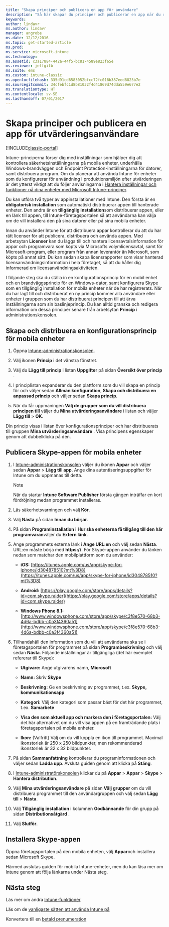 ```yaml
---
title: "Skapa principer och publicera en app för användare"
description: "Så här skapar du principer och publicerar en app när du registrerar dig för en kostnadsfri 30-dagars utvärderingsversion av Intune"
keywords: 
author: lindavr
ms.author: lindavr
manager: angrobe
ms.date: 12/12/2016
ms.topic: get-started-article
ms.prod: 
ms.service: microsoft-intune
ms.technology: 
ms.assetid: c3a17884-442a-44f5-bc81-4589e823f65e
ms.reviewer: jeffgilb
ms.suite: ems
ms.custom: intune-classic
ms.openlocfilehash: 335d91cd6583052bfcc72fc018b387eed8823b7e
ms.sourcegitcommit: 34cfebfc1d8b81032f4d41869d74dda559e677e2
ms.translationtype: HT
ms.contentlocale: sv-SE
ms.lasthandoff: 07/01/2017
---
```

# <a name="create-policies-and-publish-an-app-to-evaluation-users"></a>Skapa principer och publicera en app för utvärderingsanvändare

[!INCLUDE[classic-portal](../includes/classic-portal.md)]

Intune-principerna förser dig med inställningar som hjälper dig att kontrollera säkerhetsinställningarna på mobila enheter, underhålla Windows-brandväggen och Endpoint Protection-inställningarna för datorer, samt distribuera program. Om du planerar att använda Intune för enheter som du konfigurerar för användning i produktionsmiljön efter utvärderingen är det ytterst viktigt att du följer anvisningarna i [Hantera inställningar och funktioner på dina enheter med Microsoft Intune-principer](/intune-classic/deploy-use/help-secure-windows-pcs-with-endpoint-protection-for-microsoft-intune).

Du kan utföra två typer av appinstallationer med Intune. Den första är en **obligatorisk installation** som automatiskt distribuerar appen till hanterade enheter. Den andra är en **tillgänglig installation**som distribuerar appen, eller en länk till appen, till Intune-företagsportalen så att användarna kan välja om de vill installera den på sina datorer eller på sina mobila enheter.

Innan du använder Intune för att distribuera appar kontrollerar du att du har rätt licenser för att publicera, distribuera och använda appen. Med arbetsytan **Licenser** kan du lägga till och hantera licensavtalsinformation för appar och programvara som köpts via Microsofts volymlicensavtal, samt för Microsoft-program, eller program från annan leverantör än Microsoft, som köpts på annat sätt. Du kan sedan skapa licensrapporter som visar hanterad licensanvändningsinformation i hela företaget, så att du håller dig informerad om licensanvändningsaktiviteten.

I följande steg ska du ställa in en konfigurationsprincip för en mobil enhet och en brandväggsprincip för en Windows-dator, samt konfigurera Skype som en tillgänglig installation för mobila enheter när de har registrerats. När du har lagt till och distribuerat en ny princip kommer alla användare eller enheter i gruppen som du har distribuerat principen till att ärva inställningarna som sin baslinjeprincip. Du kan alltid granska och redigera information om dessa principer senare från arbetsytan **Princip** i administrationskonsolen.

## <a name="create-and-deploy-a-mobile-device-configuration-policy"></a>Skapa och distribuera en konfigurationsprincip för mobila enheter

1.  Öppna [Intune-administrationskonsolen](https://manage.microsoft.com/).

2.  Välj ikonen **Princip** i det vänstra fönstret.

3.  Välj du **Lägg till princip** i listan **Uppgifter** på sidan **Översikt över princip** .

4.  I principlistan expanderar du den plattform som du vill skapa en princip för och väljer sedan **Allmän konfiguration**, **Skapa och distribuera en anpassad princip** och väljer sedan **Skapa princip**.

5.  När du får uppmaningen **Välj de grupper som du vill distribuera principen till** väljer du **Mina utvärderingsanvändare** i listan och väljer **Lägg till** &gt; **OK**.

Din princip visas i listan över konfigurationsprinciper och har distribuerats till gruppen **Mina utvärderingsanvändare** . Visa principens egenskaper genom att dubbelklicka på den.

## <a name="publish-the-skype-app-for-mobile-devices"></a>Publicera Skype-appen för mobila enheter

1.  I [Intune-administrationskonsolen](https://manage.microsoft.com/) väljer du ikonen **Appar** och väljer sedan **Appar** &gt; **Lägg till app**. Ange dina autentiseringsuppgifter för Intune om du uppmanas till detta.

    > [!NOTE]
    > När du startar **Intune Software Publisher** första gången inträffar en kort fördröjning medan programmet installeras.

2.  Läs säkerhetsvarningen och välj **Kör**.

3.  Välj **Nästa** på sidan **Innan du börjar**.

4.  På sidan **Programinstallation** i **Hur ska enheterna få tillgång till den här programvaran**väljer du **Extern länk**.

5.  Ange programmets externa länk i **Ange URL:en** och välj sedan **Nästa**. URL:en måste börja med **https://**. För Skype-appen använder du länken nedan som matchar den mobilplattform som du använder:

    -   **iOS:** [https://itunes.apple.com/us/app/skype-for-iphone/id304878510?mt%3D8](https://itunes.apple.com/us/app/skype-for-iphone/id304878510?mt%3D8)

    -   **Android:** [https://play.google.com/store/apps/details?id=com.skype.raider](https://play.google.com/store/apps/details?id=com.skype.raider)

    -   **Windows Phone 8.1:** [http://www.windowsphone.com/store/app/skype/c3f8e570-68b3-4d6a-bdbb-c0a3f4360a51](http://www.windowsphone.com/store/app/skype/c3f8e570-68b3-4d6a-bdbb-c0a3f4360a51)

6.  Tillhandahåll den information som du vill att användarna ska se i företagsportalen för programmet på sidan **Programbeskrivning** och välj sedan **Nästa**. Följande inställningar är tillgängliga (det här exemplet refererar till Skype):

    -   **Utgivare:** Ange utgivarens namn, **Microsoft**

    -   **Namn:** Skriv **Skype**

    -   **Beskrivning:** Ge en beskrivning av programmet, t.ex. **Skype, kommunikationsapp**

    -   **Kategori:** Välj den kategori som passar bäst för det här programmet, t.ex. **Samarbete**

    -   **Visa den som aktuell app och markera den i företagsportalen:** Välj det här alternativet om du vill visa appen på en framträdande plats i företagsportalen på mobila enheter.

    -   **Ikon:**  (Valfritt) Välj om du vill koppla en ikon till programmet. Maximal ikonstorlek är 250 x 250 bildpunkter, men rekommenderad ikonstorlek är 32 x 32 bildpunkter.

7.  På sidan **Sammanfattning** kontrollerar du programinformationen och väljer sedan **Ladda upp**. Avsluta guiden genom att klicka på **Stäng**.

8.  I [Intune-administratörskonsolen](https://manage.microsoft.com/) klickar du på **Appar** &gt; **Appar** &gt; **Skype** &gt; **Hantera distribution**.

9. Välj **Mina utvärderingsanvändare** på sidan **Välj grupper** om du vill distribuera programmet till den användargruppen och välj sedan **Lägg till** &gt; **Nästa**.

10. Välj **Tillgänglig installation** i kolumnen **Godkännande** för din grupp på sidan **Distributionsåtgärd** .

11. Välj **Slutför**.

## <a name="install-the-skype-app"></a>Installera Skype-appen
Öppna företagsportalen på den mobila enheten, välj **Appar**och installera sedan Microsoft Skype.

Härmed avslutas guiden för mobila Intune-enheter, men du kan läsa mer om Intune genom att följa länkarna under Nästa steg.
## <a name="next-steps"></a>Nästa steg
Läs mer om andra [Intune-funktioner](get-started-with-a-30-day-trial-of-microsoft-intune-step-6.md)

Läs om de [vanligaste sätten att använda Intune på](/intune/common-scenarios)

Konvertera till en [betald prenumeration](get-started-with-a-30-day-trial-of-microsoft-intune-step-7.md)
